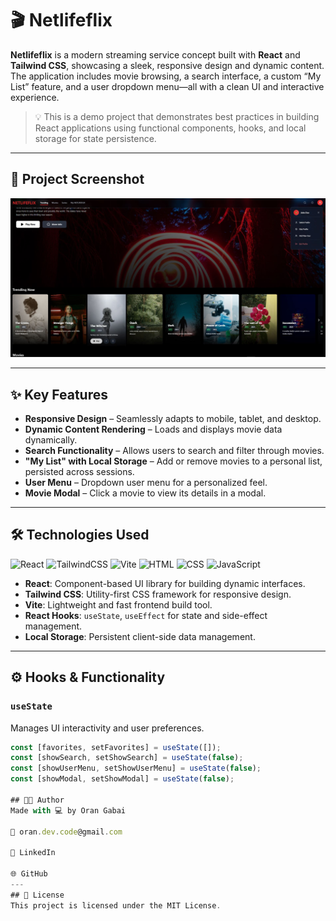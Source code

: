 # 🎬 Netlifeflix

**Netlifeflix** is a modern streaming service concept built with **React** and **Tailwind CSS**, showcasing a sleek, responsive design and dynamic content. The application includes movie browsing, a search interface, a custom “My List” feature, and a user dropdown menu—all with a clean UI and interactive experience.

> 💡 This is a demo project that demonstrates best practices in building React applications using functional components, hooks, and local storage for state persistence.


---

## 📸 Project Screenshot

<p align="center">
  <img src="https://raw.githubusercontent.com/oran-gabi/NETLIFEFLIX--app-streamer-template/main/src/assets/images/Netlifeflix-exp.JPG" alt="Netlifeflix Screenshot" width="800"/>
</p>

---

## ✨ Key Features

- **Responsive Design** – Seamlessly adapts to mobile, tablet, and desktop.
- **Dynamic Content Rendering** – Loads and displays movie data dynamically.
- **Search Functionality** – Allows users to search and filter through movies.
- **"My List" with Local Storage** – Add or remove movies to a personal list, persisted across sessions.
- **User Menu** – Dropdown user menu for a personalized feel.
- **Movie Modal** – Click a movie to view its details in a modal.

---

## 🛠️ Technologies Used

![React](https://skillicons.dev/icons?i=react)
![TailwindCSS](https://skillicons.dev/icons?i=tailwind)
![Vite](https://skillicons.dev/icons?i=vite)
![HTML](https://skillicons.dev/icons?i=html)
![CSS](https://skillicons.dev/icons?i=css)
![JavaScript](https://skillicons.dev/icons?i=javascript)

- **React**: Component-based UI library for building dynamic interfaces.
- **Tailwind CSS**: Utility-first CSS framework for responsive design.
- **Vite**: Lightweight and fast frontend build tool.
- **React Hooks**: `useState`, `useEffect` for state and side-effect management.
- **Local Storage**: Persistent client-side data management.

---

## ⚙️ Hooks & Functionality

### `useState`
Manages UI interactivity and user preferences.

```js
const [favorites, setFavorites] = useState([]);
const [showSearch, setShowSearch] = useState(false);
const [showUserMenu, setShowUserMenu] = useState(false);
const [showModal, setShowModal] = useState(false);

## 👨‍💻 Author
Made with 💻 by Oran Gabai

📧 oran.dev.code@gmail.com

💼 LinkedIn

🌐 GitHub
---
## 📄 License
This project is licensed under the MIT License.
